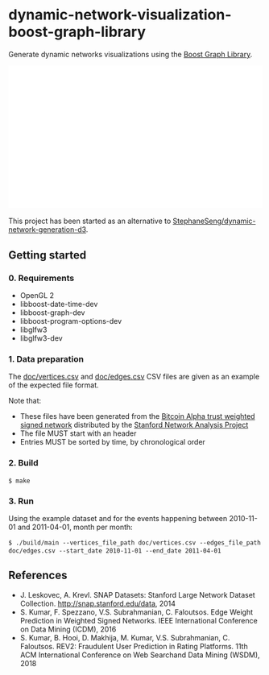 # dynamic-network-visualization-boost-graph-library

Generate dynamic networks visualizations using the [Boost Graph Library](https://www.boost.org/doc/libs/release/libs/graph/doc/index.html).

![doc/2010-11-01-2011-04-01.gif](doc/2010-11-01-2011-04-01.gif)

This project has been started as an alternative to [StephaneSeng/dynamic-network-generation-d3](https://github.com/StephaneSeng/dynamic-network-generation-d3).

## Getting started

### 0. Requirements

* OpenGL 2
* libboost-date-time-dev
* libboost-graph-dev
* libboost-program-options-dev
* libglfw3
* libglfw3-dev

### 1. Data preparation

The [doc/vertices.csv](doc/vertices.csv) and [doc/edges.csv](doc/edges.csv) CSV files are given as an example of the expected file format.

Note that:

* These files have been generated from the [Bitcoin Alpha trust weighted signed network](http://snap.stanford.edu/data/soc-sign-bitcoin-alpha.html) distributed by the [Stanford Network Analysis Project](http://snap.stanford.edu/index.html)
* The file MUST start with an header
* Entries MUST be sorted by time, by chronological order

### 2. Build

```
$ make
```

### 3. Run

Using the example dataset and for the events happening between 2010-11-01 and 2011-04-01, month per month:

```
$ ./build/main --vertices_file_path doc/vertices.csv --edges_file_path doc/edges.csv --start_date 2010-11-01 --end_date 2011-04-01
```

## References

* J. Leskovec, A. Krevl. SNAP Datasets: Stanford Large Network Dataset Collection. http://snap.stanford.edu/data, 2014
* S. Kumar, F. Spezzano, V.S. Subrahmanian, C. Faloutsos. Edge Weight Prediction in Weighted Signed Networks. IEEE International Conference on Data Mining (ICDM), 2016
* S. Kumar, B. Hooi, D. Makhija, M. Kumar, V.S. Subrahmanian, C. Faloutsos. REV2: Fraudulent User Prediction in Rating Platforms. 11th ACM International Conference on Web Searchand Data Mining (WSDM), 2018
